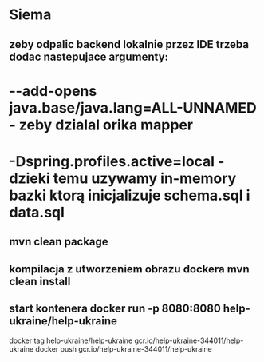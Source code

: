 # Siema
## zeby odpalic backend lokalnie przez IDE trzeba dodac nastepujace argumenty:
# --add-opens java.base/java.lang=ALL-UNNAMED - zeby dzialal orika mapper
# -Dspring.profiles.active=local - dzieki temu uzywamy in-memory bazki ktorą inicjalizuje schema.sql i data.sql
##  mvn clean package
## kompilacja z utworzeniem obrazu dockera mvn clean install
## start kontenera docker run  -p 8080:8080 help-ukraine/help-ukraine 


docker tag help-ukraine/help-ukraine gcr.io/help-ukraine-344011/help-ukraine
docker push gcr.io/help-ukraine-344011/help-ukraine